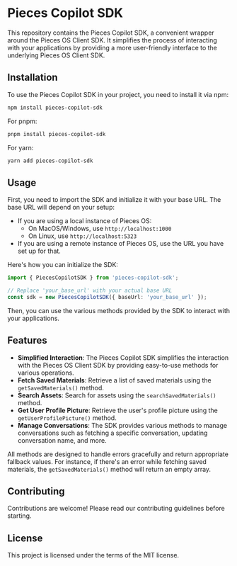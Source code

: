 # Pieces Copilot SDK

This repository contains the Pieces Copilot SDK, a convenient wrapper around the Pieces OS Client SDK. It simplifies the process of interacting with your applications by providing a more user-friendly interface to the underlying Pieces OS Client SDK.

## Installation

To use the Pieces Copilot SDK in your project, you need to install it via npm:

```bash
npm install pieces-copilot-sdk
```

For pnpm:
```bash
pnpm install pieces-copilot-sdk
```

For yarn:
```bash
yarn add pieces-copilot-sdk
```

## Usage

First, you need to import the SDK and initialize it with your base URL. The base URL will depend on your setup:

- If you are using a local instance of Pieces OS:
  - On MacOS/Windows, use `http://localhost:1000`
  - On Linux, use `http://localhost:5323`
- If you are using a remote instance of Pieces OS, use the URL you have set up for that.

Here's how you can initialize the SDK:

```typescript
import { PiecesCopilotSDK } from 'pieces-copilot-sdk';

// Replace 'your_base_url' with your actual base URL
const sdk = new PiecesCopilotSDK({ baseUrl: 'your_base_url' });
```

Then, you can use the various methods provided by the SDK to interact with your applications.

## Features

- **Simplified Interaction**: The Pieces Copilot SDK simplifies the interaction with the Pieces OS Client SDK by providing easy-to-use methods for various operations.
- **Fetch Saved Materials**: Retrieve a list of saved materials using the `getSavedMaterials()` method.
- **Search Assets**: Search for assets using the `searchSavedMaterials()` method.
- **Get User Profile Picture**: Retrieve the user's profile picture using the `getUserProfilePicture()` method.
- **Manage Conversations**: The SDK provides various methods to manage conversations such as fetching a specific conversation, updating conversation name, and more.

All methods are designed to handle errors gracefully and return appropriate fallback values. For instance, if there's an error while fetching saved materials, the `getSavedMaterials()` method will return an empty array.

## Contributing

Contributions are welcome! Please read our contributing guidelines before starting.

## License

This project is licensed under the terms of the MIT license.
